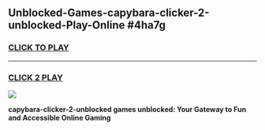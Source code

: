 
## Unblocked-Games-capybara-clicker-2-unblocked-Play-Online #4ha7g
<h3>
<a href="https://news.freeplayer.one?title=capybara-clicker-2-unblocked&ref=3">CLICK TO PLAY</a></h3>
<hr>

<h3>
<a href="https://news.freeplayer.one?title=capybara-clicker-2-unblocked&ref=3">CLICK 2 PLAY</a>
  
</h3>

<a href="https://news.freeplayer.one?title=capybara-clicker-2-unblocked&ref=3"><img src="https://clearcache.store/games.png"></a>


**capybara-clicker-2-unblocked games unblocked: Your Gateway to Fun and Accessible Online Gaming**
